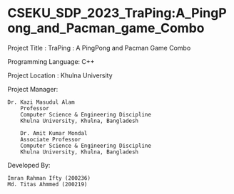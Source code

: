 # CSEKU_SDP_2023_TraPing:A_PingPong_and_Pacman_game_Combo

Project Title : TraPing : A PingPong and Pacman Game Combo

Programming Language: C++ 

Project Location : Khulna University

Project Manager:

	Dr. Kazi Masudul Alam
        Professor
        Computer Science & Engineering Discipline
        Khulna University, Khulna, Bangladesh 
                    
        Dr. Amit Kumar Mondal
        Associate Professor
        Computer Science & Engineering Discipline
        Khulna University, Khulna, Bangladesh
          
Developed By:

	Imran Rahman Ifty (200236)
	Md. Titas Ahmmed (200219)
